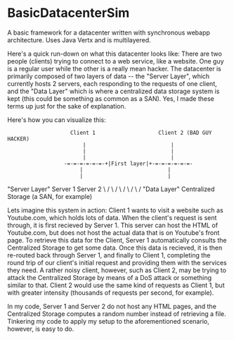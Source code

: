 # BasicDatacenterSim
A basic framework for a datacenter written with synchronous webapp architecture. Uses Java Vertx and is multilayered.


Here's a quick run-down on what this datacenter looks like: There are two people (clients) trying to connect to a web service, like a website. One guy is a regular user while the other is a really mean hacker. The datacenter is primarily composed of two layers of data -- the "Server Layer", which currently hosts 2 servers, each responding to the requests of one client, and the "Data Layer" which is where a centralized data storage system is kept (this could be something as common as a SAN). Yes, I made these terms up just for the sake of explanation.


Here's how you can visualize this:


                        Client 1                    Client 2 (BAD GUY HACKER)
                            |                           |
                            |                           |
                            |                           |
                      -=-=-=-=-=-=-+|First layer|+-=-=-=-=-=-=-
                           |                           |
                           |                           |
  "Server Layer"        Server 1                    Server 2
                            \                         /
                             \                       /
                              \                     /
                               \                   /
                                \                 /
   "Data Layer"         Centralized Storage (a SAN, for example)
   
   
   
   
   Lets imagine this system in action: Client 1 wants to visit a website such as Youtube.com, which holds lots of data. When the client's request is sent through, it is first recieved by Server 1. This server can host the HTML of Youtube.com, but does not host the actual data that is on Youtube's front page. To retrieve this data for the Client, Server 1 automatically consults the Centralized Storage to get some data. Once this data is recieved, it is then re-routed back through Server 1, and finally to Client 1, completing the round trip of our client's initial request and providing them with the services they need. A rather noisy client, however, such as Client 2, may be trying to attack the Centralized Storage by means of a DoS attack or something similar to that. Client 2 would use the same kind of requests as Client 1, but with greater intensity (thousands of requests per second, for example).
   
   In my code, Server 1 and Server 2 do not host any HTML pages, and the Centralized Storage computes a random number instead of retrieving a file. Tinkering my code to apply my setup to the aforementioned scenario, however, is easy to do.
